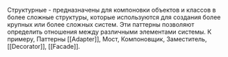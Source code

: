 Структурные - предназначены для компоновки объектов и классов в более сложные структуры, которые используются для создания более крупных или более сложных систем. Эти паттерны позволяют определить отношения между различными элементами системы. К примеру, Паттерны [[Adapter]], Мост, Компоновщик, Заместитель, [[Decorator]], [[Facade]].